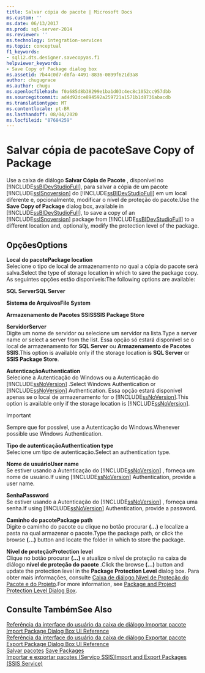 ```yaml
---
title: Salvar cópia do pacote | Microsoft Docs
ms.custom: ''
ms.date: 06/13/2017
ms.prod: sql-server-2014
ms.reviewer: ''
ms.technology: integration-services
ms.topic: conceptual
f1_keywords:
- sql12.dts.designer.savecopyas.f1
helpviewer_keywords:
- Save Copy of Package dialog box
ms.assetid: 7b44c0d7-d8fa-4491-8836-0899f621d3a8
author: chugugrace
ms.author: chugu
ms.openlocfilehash: f0a685d8b38299e1ba1d03c4ec8c1052cc957dbb
ms.sourcegitcommit: ad4d92dce894592a259721a1571b1d8736abacdb
ms.translationtype: MT
ms.contentlocale: pt-BR
ms.lasthandoff: 08/04/2020
ms.locfileid: "87684259"
---
```

# <a name="save-copy-of-package"></a><span data-ttu-id="378a5-102">Salvar cópia de pacote</span><span class="sxs-lookup"><span data-stu-id="378a5-102">Save Copy of Package</span></span>
  <span data-ttu-id="378a5-103">Use a caixa de diálogo **Salvar Cópia de Pacote** , disponível no [!INCLUDE[ssBIDevStudioFull](../includes/ssbidevstudiofull-md.md)], para salvar a cópia de um pacote [!INCLUDE[ssISnoversion](../includes/ssisnoversion-md.md)] do [!INCLUDE[ssBIDevStudioFull](../includes/ssbidevstudiofull-md.md)] em um local diferente e, opcionalmente, modificar o nível de proteção do pacote.</span><span class="sxs-lookup"><span data-stu-id="378a5-103">Use the **Save Copy of Package** dialog box, available in [!INCLUDE[ssBIDevStudioFull](../includes/ssbidevstudiofull-md.md)], to save a copy of an [!INCLUDE[ssISnoversion](../includes/ssisnoversion-md.md)] package from [!INCLUDE[ssBIDevStudioFull](../includes/ssbidevstudiofull-md.md)] to a different location and, optionally, modify the protection level of the package.</span></span>  
  
## <a name="options"></a><span data-ttu-id="378a5-104">Opções</span><span class="sxs-lookup"><span data-stu-id="378a5-104">Options</span></span>  
 <span data-ttu-id="378a5-105">**Local do pacote**</span><span class="sxs-lookup"><span data-stu-id="378a5-105">**Package location**</span></span>  
 <span data-ttu-id="378a5-106">Selecione o tipo de local de armazenamento no qual a cópia do pacote será salva.</span><span class="sxs-lookup"><span data-stu-id="378a5-106">Select the type of storage location in which to save the package copy.</span></span> <span data-ttu-id="378a5-107">As seguintes opções estão disponíveis:</span><span class="sxs-lookup"><span data-stu-id="378a5-107">The following options are available:</span></span>  
  
 <span data-ttu-id="378a5-108">**SQL Server**</span><span class="sxs-lookup"><span data-stu-id="378a5-108">**SQL Server**</span></span>  
  
 <span data-ttu-id="378a5-109">**Sistema de Arquivos**</span><span class="sxs-lookup"><span data-stu-id="378a5-109">**File System**</span></span>  
  
 <span data-ttu-id="378a5-110">**Armazenamento de Pacotes SSIS**</span><span class="sxs-lookup"><span data-stu-id="378a5-110">**SSIS Package Store**</span></span>  
  
 <span data-ttu-id="378a5-111">**Servidor**</span><span class="sxs-lookup"><span data-stu-id="378a5-111">**Server**</span></span>  
 <span data-ttu-id="378a5-112">Digite um nome de servidor ou selecione um servidor na lista.</span><span class="sxs-lookup"><span data-stu-id="378a5-112">Type a server name or select a server from the list.</span></span> <span data-ttu-id="378a5-113">Essa opção só estará disponível se o local de armazenamento for **SQL Server** ou **Armazenamento de Pacotes SSIS**.</span><span class="sxs-lookup"><span data-stu-id="378a5-113">This option is available only if the storage location is **SQL Server** or **SSIS Package Store**.</span></span>  
  
 <span data-ttu-id="378a5-114">**Autenticação**</span><span class="sxs-lookup"><span data-stu-id="378a5-114">**Authentication**</span></span>  
 <span data-ttu-id="378a5-115">Selecione a Autenticação do Windows ou a Autenticação do [!INCLUDE[ssNoVersion](../includes/ssnoversion-md.md)] .</span><span class="sxs-lookup"><span data-stu-id="378a5-115">Select Windows Authentication or [!INCLUDE[ssNoVersion](../includes/ssnoversion-md.md)] Authentication.</span></span> <span data-ttu-id="378a5-116">Essa opção estará disponível apenas se o local de armazenamento for o [!INCLUDE[ssNoVersion](../includes/ssnoversion-md.md)].</span><span class="sxs-lookup"><span data-stu-id="378a5-116">This option is available only if the storage location is [!INCLUDE[ssNoVersion](../includes/ssnoversion-md.md)].</span></span>  
  
> [!IMPORTANT]  
>  <span data-ttu-id="378a5-117">Sempre que for possível, use a Autenticação do Windows.</span><span class="sxs-lookup"><span data-stu-id="378a5-117">Whenever possible use Windows Authentication.</span></span>  
  
 <span data-ttu-id="378a5-118">**Tipo de autenticação**</span><span class="sxs-lookup"><span data-stu-id="378a5-118">**Authentication type**</span></span>  
 <span data-ttu-id="378a5-119">Selecione um tipo de autenticação.</span><span class="sxs-lookup"><span data-stu-id="378a5-119">Select an authentication type.</span></span>  
  
 <span data-ttu-id="378a5-120">**Nome de usuário**</span><span class="sxs-lookup"><span data-stu-id="378a5-120">**User name**</span></span>  
 <span data-ttu-id="378a5-121">Se estiver usando a Autenticação do [!INCLUDE[ssNoVersion](../includes/ssnoversion-md.md)] , forneça um nome de usuário.</span><span class="sxs-lookup"><span data-stu-id="378a5-121">If using [!INCLUDE[ssNoVersion](../includes/ssnoversion-md.md)] Authentication, provide a user name.</span></span>  
  
 <span data-ttu-id="378a5-122">**Senha**</span><span class="sxs-lookup"><span data-stu-id="378a5-122">**Password**</span></span>  
 <span data-ttu-id="378a5-123">Se estiver usando a Autenticação do [!INCLUDE[ssNoVersion](../includes/ssnoversion-md.md)] , forneça uma senha.</span><span class="sxs-lookup"><span data-stu-id="378a5-123">If using [!INCLUDE[ssNoVersion](../includes/ssnoversion-md.md)] Authentication, provide a password.</span></span>  
  
 <span data-ttu-id="378a5-124">**Caminho do pacote**</span><span class="sxs-lookup"><span data-stu-id="378a5-124">**Package path**</span></span>  
 <span data-ttu-id="378a5-125">Digite o caminho do pacote ou clique no botão procurar **(...)** e localize a pasta na qual armazenar o pacote.</span><span class="sxs-lookup"><span data-stu-id="378a5-125">Type the package path, or click the browse **(...)** button and locate the folder in which to store the package.</span></span>  
  
 <span data-ttu-id="378a5-126">**Nível de proteção**</span><span class="sxs-lookup"><span data-stu-id="378a5-126">**Protection level**</span></span>  
 <span data-ttu-id="378a5-127">Clique no botão procurar **(...)** e atualize o nível de proteção na caixa de diálogo **nível de proteção do pacote** .</span><span class="sxs-lookup"><span data-stu-id="378a5-127">Click the browse **(...)** button and update the protection level in the **Package Protection Level** dialog box.</span></span> <span data-ttu-id="378a5-128">Para obter mais informações, consulte [Caixa de diálogo Nível de Proteção do Pacote e do Projeto](../../2014/integration-services/package-and-project-protection-level-dialog-box.md).</span><span class="sxs-lookup"><span data-stu-id="378a5-128">For more information, see [Package and Project Protection Level Dialog Box](../../2014/integration-services/package-and-project-protection-level-dialog-box.md).</span></span>  
  
## <a name="see-also"></a><span data-ttu-id="378a5-129">Consulte Também</span><span class="sxs-lookup"><span data-stu-id="378a5-129">See Also</span></span>  
 <span data-ttu-id="378a5-130">[Referência da interface do usuário da caixa de diálogo Importar pacote](../../2014/integration-services/import-package-dialog-box-ui-reference.md) </span><span class="sxs-lookup"><span data-stu-id="378a5-130">[Import Package Dialog Box UI Reference](../../2014/integration-services/import-package-dialog-box-ui-reference.md) </span></span>  
 <span data-ttu-id="378a5-131">[Referência da interface do usuário da caixa de diálogo Exportar pacote](../../2014/integration-services/export-package-dialog-box-ui-reference.md) </span><span class="sxs-lookup"><span data-stu-id="378a5-131">[Export Package Dialog Box UI Reference](../../2014/integration-services/export-package-dialog-box-ui-reference.md) </span></span>  
 <span data-ttu-id="378a5-132">[Salvar pacotes](save-packages.md) </span><span class="sxs-lookup"><span data-stu-id="378a5-132">[Save Packages](save-packages.md) </span></span>  
 [<span data-ttu-id="378a5-133">Importar e exportar pacotes &#40;Serviço SSIS&#41;</span><span class="sxs-lookup"><span data-stu-id="378a5-133">Import and Export Packages &#40;SSIS Service&#41;</span></span>](../../2014/integration-services/import-and-export-packages-ssis-service.md)  
  
  
